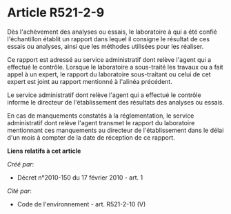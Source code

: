 # Article R521-2-9

Dès l'achèvement des analyses ou essais, le laboratoire à qui a été confié l'échantillon établit un rapport dans lequel il
consigne le résultat de ces essais ou analyses, ainsi que les méthodes utilisées pour les réaliser.

Ce rapport est adressé au service administratif dont relève l'agent qui a effectué le contrôle. Lorsque le laboratoire a
sous-traité les travaux ou a fait appel à un expert, le rapport du laboratoire sous-traitant ou celui de cet expert est joint
au rapport mentionné à l'alinéa précédent.

Le service administratif dont relève l'agent qui a effectué le contrôle informe le directeur de l'établissement des résultats
des analyses ou essais.

En cas de manquements constatés à la réglementation, le service administratif dont relève l'agent transmet le rapport du
laboratoire mentionnant ces manquements au directeur de l'établissement dans le délai d'un mois à compter de la date de
réception de ce rapport.

**Liens relatifs à cet article**

_Créé par_:

  - Décret n°2010-150 du 17 février 2010 - art. 1

_Cité par_:

  - Code de l'environnement - art. R521-2-10 (V)
